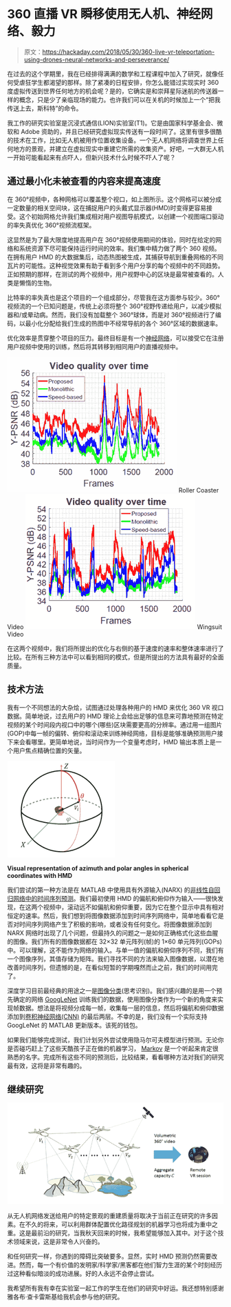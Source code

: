 # 360 直播 VR 瞬移使用无人机、神经网络、毅力

> 原文：<https://hackaday.com/2018/05/30/360-live-vr-teleportation-using-drones-neural-networks-and-perseverance/>

在过去的这个学期里，我在已经排得满满的数学和工程课程中加入了研究，就像任何受虐狂学生都渴望的那样。除了紧凑的日程安排，你怎么能错过实现实时 360 度虚拟传送到世界任何地方的机会呢？是的，它确实是和崇拜星际迷航的传送器一样的概念，只是少了亲临现场的能力。也许我们可以在关机的时候加上一个“把我传送上去，斯科特”的命令。

我工作的研究实验室是沉浸式通信(LION)实验室(T1)。它是由国家科学基金会、微软和 Adobe 资助的，并且已经研究虚拟现实传送有一段时间了。这里有很多很酷的技术在工作，比如无人机被用作位置收集设备。一个无人机网络将调查世界上任何地方的景观，并建立在虚拟现实中重建它所需的收集资产。好吧，一大群无人机一开始可能看起来有点吓人，但新兴技术什么时候不吓人了呢？

## 通过最小化未被查看的内容来提高速度

在 360°视频中，各种网格可以覆盖整个视口，如上图所示。这个网格可以被分成一定数量的相关空间块，这在捕捉用户的头戴式显示器(HMD)时变得更容易接受。这个初始网格允许我们集成相对用户视图导航模式，以创建一个视图端口驱动的率失真优化 360°视频流框架。

这显然是为了最大限度地提高用户在 360°视频使用期间的体验，同时在给定的网络和系统资源下尽可能保持运行时间的效率。我们集中精力做了两个 360 视频。在拥有用户 HMD 的大数据集后，动态热图被生成，其捕获导航到重叠网格的不同瓦片的可能性。这种视觉效果有助于看到多个用户分享的每个视频中的不同趋势。正如预期的那样，在测试的两个视频中，用户视野中心的区块是最常被查看的。人类是懒惰的生物。

比特率的率失真也是这个项目的一个组成部分，尽管我在这方面参与较少。360°视频流的一个已知问题是，传统上必须将整个 360°视野传递给用户，以减少模拟器和/或晕动病。然而，我们没有加载整个 360°球体，而是对 360°视频进行了编码，以最小化分配给我们生成的热图中不经常导航的各个 360°区域的数据速率。

优化效率是贯穿整个项目的压力。最终目标是有一个[神经网络](https://hackaday.com/2017/05/22/wrap-your-mind-around-neural-networks/)，可以接受它在注册用户视频中使用的训练，然后将其转移到相同用户的直播视频中。

 [![Roller Coaster Video](img/cd5459c903c3e345b394078f40f4eeba.png "Accuracy_Roller_Coaster")](https://hackaday.com/2018/05/30/360-live-vr-teleportation-using-drones-neural-networks-and-perseverance/accuracy_roller_coaster/) Roller Coaster Video [![Wingsuit Video](img/52fe7f171771f97213122d2e63ed0703.png "Accuracy_Wingsuit")](https://hackaday.com/2018/05/30/360-live-vr-teleportation-using-drones-neural-networks-and-perseverance/accuracy_wingsuit/) Wingsuit Video

在这两个视频中，我们将所提出的优化与右侧的基于速度的速率和整体速率进行了比较。在所有三种方法中可以看到相同的模式，但是所提出的方法具有最好的全面质量。

## 技术方法

我有一个不同想法的大杂烩，试图通过处理各种用户的 HMD 来优化 360 VR 视口数据。简单地说，过去用户的 HMD 理论上会给出足够的信息来可靠地预测在特定视频的某个时间段内视口中的哪个(哪些)区块需要更高的分辨率。通过用一组图片(GOP)中每一帧的偏转、俯仰和滚动来训练神经网络，目标是能够准确预测用户接下来会看哪里。更简单地说，当时间作为一个变量考虑时，HMD 输出本质上是一个用户焦点精确位置的矢量。

![](img/9d9b8c21ec40def7a5663e5c4a613a93.png)

**Visual representation of azimuth and polar angles in spherical coordinates with HMD**

我们尝试的第一种方法是在 MATLAB 中使用具有外源输入(NARX) 的[非线性自回归网络中的](https://www.mathworks.com/help/nnet/ug/design-time-series-narx-feedback-neural-networks.html)[时间序列预测](https://www.mathworks.com/help/nnet/gs/neural-network-time-series-prediction-and-modeling.html)。我们最初使用 HMD 的偏航和俯仰作为输入——很快发现，在这两个视频中，滚动远不如偏航和俯仰重要，因为它在整个显示中具有相对恒定的速率。然后，我们想到将图像数据添加到时间序列网络中，简单地看看它是否对时间序列网络产生了积极的影响，或者没有任何变化。将图像数据添加到 NARX 网络时出现了几个问题，但最持久的问题之一是如何正确格式化这些血腥的图像。我们所有的图像数据都在 32×32 单元阵列(帧)的 1×60 单元阵列(GOPs)中。可以理解，这不能作为网络的输入。与单一值的偏航和俯仰序列不同，我们有一个图像序列，其值存储为矩阵。我们寻找不同的方法来输入图像数据，以潜在地改善时间序列，但遗憾的是，在看似短暂的学期嘎然而止之前，我们的时间用完了。

深度学习目前最经典的用途之一是[图像分类](https://hackaday.com/2016/07/08/neural-network-targets-cats-with-a-sprinkler-system/)(思考识别)。我们感兴趣的是用一个预先确定的网络 [GoogLeNet](https://www.mathworks.com/help/nnet/examples/classify-image-using-googlenet.html) 训练我们的数据，使用图像分类作为一个新的角度来实现帧数据。想法是将视频分成每一帧，收集每一层的信息，然后将偏航和俯仰数据添加到[卷积神经网络(CNN)](https://www.mathworks.com/solutions/deep-learning/convolutional-neural-network.html) 的最后两层。不幸的是，我们没有一个实际支持 GoogLeNet 的 MATLAB 更新版本。该死的钱包。

如果我们能够完成测试，我们计划另外尝试使用隐马尔可夫模型进行预测。无论你是否碰巧赶上了这些天酷孩子正在做的机器学习， [Markov](http://www.zachwhalen.net/posts/twitter-bots-markov-chains-and-large-slices-of-clarity/) 是一个听起来肯定很熟悉的名字。完成所有这些不同的预测后，比较结果，看看哪种方法对我们的研究最有效，这将是非常有趣的。

## 继续研究

![](img/ac9bd8a498b66a3539c9aadca1312fc9.png)

从无人机网络发送给用户的特定景观的重建质量将取决于当前正在研究的许多因素。在不久的将来，可以利用群体配置优化路径规划的机器学习也将成为重中之重。这是最前沿的研究，当我秋天回来的时候，我希望能够加入其中。对于这个技术领域来说，这是非常令人兴奋的。

和任何研究一样，你遇到的障碍比突破要多。显然，实时 HMD 预测仍然需要改进。然而，每一个有价值的发明家/科学家/黑客都在他们智力生涯的某个时刻经历过这种看似暗淡的成功进展。好的人永远不会停止尝试。

我希望所有我有幸在实验室一起工作的学生在他们的研究中好运。我还想特别感谢雅各布·查卡雷斯基给我机会参与他的研究。